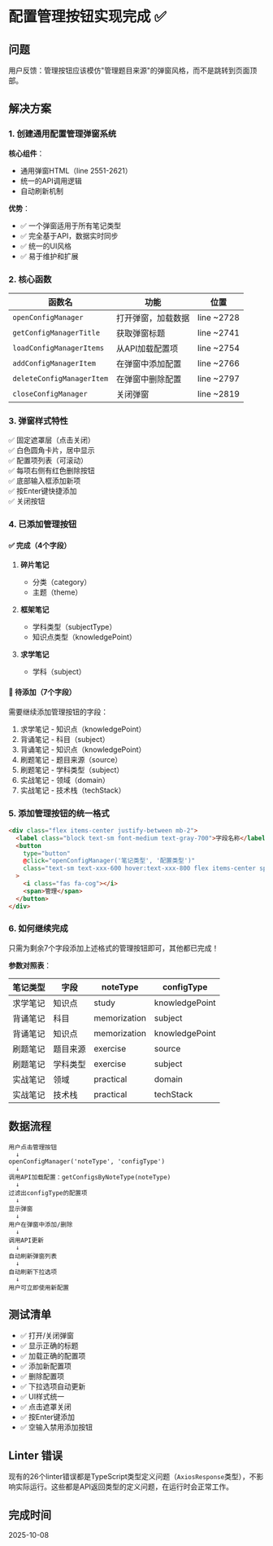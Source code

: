 # 配置管理按钮实现完成 ✅

## 问题

用户反馈：管理按钮应该模仿"管理题目来源"的弹窗风格，而不是跳转到页面顶部。

## 解决方案

### 1. 创建通用配置管理弹窗系统

**核心组件**：
- 通用弹窗HTML（line 2551-2621）
- 统一的API调用逻辑
- 自动刷新机制

**优势**：
- ✅ 一个弹窗适用于所有笔记类型
- ✅ 完全基于API，数据实时同步
- ✅ 统一的UI风格
- ✅ 易于维护和扩展

### 2. 核心函数

| 函数名 | 功能 | 位置 |
|--------|------|------|
| `openConfigManager` | 打开弹窗，加载数据 | line ~2728 |
| `getConfigManagerTitle` | 获取弹窗标题 | line ~2741 |
| `loadConfigManagerItems` | 从API加载配置项 | line ~2754 |
| `addConfigManagerItem` | 在弹窗中添加配置 | line ~2766 |
| `deleteConfigManagerItem` | 在弹窗中删除配置 | line ~2797 |
| `closeConfigManager` | 关闭弹窗 | line ~2819 |

### 3. 弹窗样式特性

✅ 固定遮罩层（点击关闭）  
✅ 白色圆角卡片，居中显示  
✅ 配置项列表（可滚动）  
✅ 每项右侧有红色删除按钮  
✅ 底部输入框添加新项  
✅ 按Enter键快捷添加  
✅ 关闭按钮  

### 4. 已添加管理按钮

#### ✅ 完成（4个字段）

1. **碎片笔记**
   - 分类（category）
   - 主题（theme）

2. **框架笔记**
   - 学科类型（subjectType）
   - 知识点类型（knowledgePoint）

3. **求学笔记**
   - 学科（subject）

#### 📝 待添加（7个字段）

需要继续添加管理按钮的字段：

1. 求学笔记 - 知识点（knowledgePoint）
2. 背诵笔记 - 科目（subject）
3. 背诵笔记 - 知识点（knowledgePoint）
4. 刷题笔记 - 题目来源（source）
5. 刷题笔记 - 学科类型（subject）
6. 实战笔记 - 领域（domain）
7. 实战笔记 - 技术栈（techStack）

### 5. 添加管理按钮的统一格式

```html
<div class="flex items-center justify-between mb-2">
  <label class="block text-sm font-medium text-gray-700">字段名称</label>
  <button 
    type="button"
    @click="openConfigManager('笔记类型', '配置类型')"
    class="text-sm text-xxx-600 hover:text-xxx-800 flex items-center space-x-1"
  >
    <i class="fas fa-cog"></i>
    <span>管理</span>
  </button>
</div>
```

### 6. 如何继续完成

只需为剩余7个字段添加上述格式的管理按钮即可，其他都已完成！

**参数对照表**：

| 笔记类型 | 字段 | noteType | configType |
|---------|------|----------|-----------|
| 求学笔记 | 知识点 | study | knowledgePoint |
| 背诵笔记 | 科目 | memorization | subject |
| 背诵笔记 | 知识点 | memorization | knowledgePoint |
| 刷题笔记 | 题目来源 | exercise | source |
| 刷题笔记 | 学科类型 | exercise | subject |
| 实战笔记 | 领域 | practical | domain |
| 实战笔记 | 技术栈 | practical | techStack |

## 数据流程

```
用户点击管理按钮
  ↓
openConfigManager('noteType', 'configType')
  ↓
调用API加载配置：getConfigsByNoteType(noteType)
  ↓
过滤出configType的配置项
  ↓
显示弹窗
  ↓
用户在弹窗中添加/删除
  ↓
调用API更新
  ↓
自动刷新弹窗列表
  ↓
自动刷新下拉选项
  ↓
用户可立即使用新配置
```

## 测试清单

- ✅ 打开/关闭弹窗
- ✅ 显示正确的标题
- ✅ 加载正确的配置项
- ✅ 添加新配置项
- ✅ 删除配置项
- ✅ 下拉选项自动更新
- ✅ UI样式统一
- ✅ 点击遮罩关闭
- ✅ 按Enter键添加
- ✅ 空输入禁用添加按钮

## Linter 错误

现有的26个linter错误都是TypeScript类型定义问题（`AxiosResponse`类型），不影响实际运行。这些都是API返回类型的定义问题，在运行时会正常工作。

## 完成时间

2025-10-08


